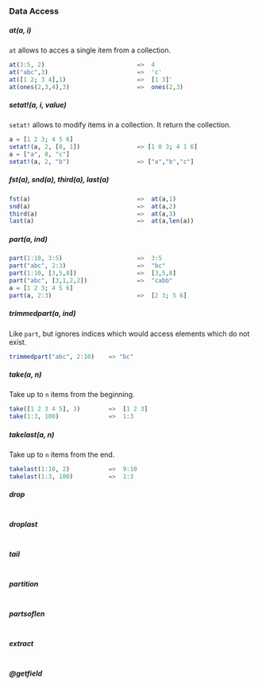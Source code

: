 ### <a name="accessors"></a>Data Access

##### at(a, i)

`at` allows to acces a single item from a collection.

```jl
at(3:5, 2)                          =>  4
at("abc",3)                         =>  'c'
at([1 2; 3 4],1)                    =>  [1 3]'
at(ones(2,3,4),3)                   =>  ones(2,3)
```

##### setat!(a, i, value)
`setat!` allows to modify items in a collection. It return the collection.
```jl
a = [1 2 3; 4 5 6]
setat!(a, 2, [0, 1])                => [1 0 3; 4 1 6]
a = ["a", 0, "c"]
setat!(a, 2, "b")                   => ["a","b","c"]
```

##### fst(a), snd(a), third(a), last(a)
```jl
fst(a)                              =>  at(a,1)
snd(a)                              =>  at(a,2)
third(a)                            =>  at(a,3)
last(a)                             =>  at(a,len(a))
```

##### part(a, ind)

```jl
part(1:10, 3:5)                     =>  3:5
part("abc", 2:3)                    =>  "bc"
part(1:10, [3,5,8])                 =>  [3,5,8]
part("abc", [3,1,2,2])              =>  "cabb"
a = [1 2 3; 4 5 6]
part(a, 2:3)                        =>  [2 3; 5 6]
```

##### trimmedpart(a, ind)
Like `part`, but ignores indices which would access elements which do not exist.
```jl
trimmedpart("abc", 2:10)    => "bc"
```

##### take(a, n)
Take up to `n` items from the beginning.
```jl
take([1 2 3 4 5], 3)        =>  [1 2 3]
take(1:3, 100)              =>  1:3
```

##### takelast(a, n)
Take up to `n` items from the end.
```jl
takelast(1:10, 2)           =>  9:10
takelast(1:3, 100)          =>  1:3

```

##### drop
```jl

```

##### droplast
```jl

```

##### tail
```jl

```

##### partition
```jl

```

##### partsoflen
```jl

```

##### extract
```jl

```

##### @getfield
```jl

```

 
